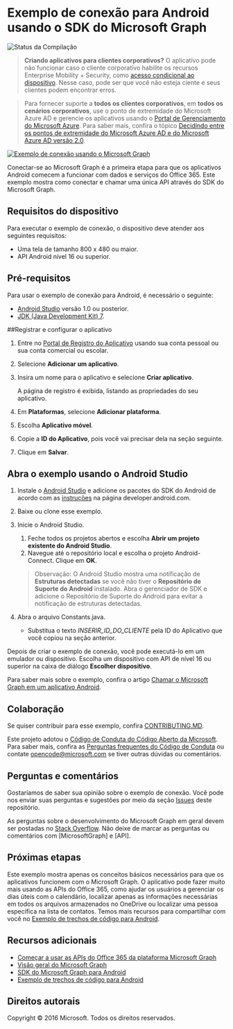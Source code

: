 # <a name="connect-sample-for-android-using-the-microsoft-graph-sdk"></a>Exemplo de conexão para Android usando o SDK do Microsoft Graph

![Status da Compilação](https://ricalo.visualstudio.com/_apis/public/build/definitions/06256fa7-d8e5-4ca0-8639-7c00eb6f1fe9/6/badge "Status da Compilação")

> **Criando aplicativos para clientes corporativos?** O aplicativo pode não funcionar caso o cliente corporativo habilite os recursos Enterprise Mobility + Security, como <a href="https://azure.microsoft.com/en-us/documentation/articles/active-directory-conditional-access-device-policies/" target="_newtab">acesso condicional ao dispositivo</a>. Nesse caso, pode ser que você não esteja ciente e seus clientes podem encontrar erros. 

> Para fornecer suporte a **todos os clientes corporativos**, em **todos os cenários corporativos**, use o ponto de extremidade do Microsoft Azure AD e gerencie os aplicativos usando o [Portal de Gerenciamento do Microsoft Azure](https://aka.ms/aadapplist). Para saber mais, confira o tópico [Decidindo entre os pontos de extremidade do Microsoft Azure AD e do Microsoft Azure AD versão 2.0](https://graph.microsoft.io/docs/authorization/auth_overview#deciding-between-azure-ad-and-the-v2-authentication-endpoint).

[![Exemplo de conexão usando o Microsoft Graph](/readme-images/O365-Android-Connect-video_play_icon.png)](https://www.youtube.com/watch?v=3IQIDFrqhY4 "Clique no exemplo para vê-lo em ação")

Conectar-se ao Microsoft Graph é a primeira etapa para que os aplicativos Android comecem a funcionar com dados e serviços do Office 365. Este exemplo mostra como conectar e chamar uma única API através do SDK do Microsoft Graph.

## <a name="device-requirements"></a>Requisitos do dispositivo

Para executar o exemplo de conexão, o dispositivo deve atender aos seguintes requisitos:

* Uma tela de tamanho 800 x 480 ou maior.
* API Android nível 16 ou superior.
 
## <a name="prerequisites"></a>Pré-requisitos

Para usar o exemplo de conexão para Android, é necessário o seguinte:

* [Android Studio](http://developer.android.com/sdk/index.html) versão 1.0 ou posterior.
* [JDK (Java Development Kit) 7](http://www.oracle.com/technetwork/java/javase/downloads/jdk7-downloads-1880260.html).

<a name="register"></a>
##<a name="register-and-configure-the-app"></a>Registrar e configurar o aplicativo

1. Entre no [Portal de Registro do Aplicativo](https://apps.dev.microsoft.com/) usando sua conta pessoal ou sua conta comercial ou escolar.
2. Selecione **Adicionar um aplicativo**.
3. Insira um nome para o aplicativo e selecione **Criar aplicativo**.
    
    A página de registro é exibida, listando as propriedades do seu aplicativo.
 
4. Em **Plataformas**, selecione **Adicionar plataforma**.
5. Escolha **Aplicativo móvel**.
6. Copie a **ID do Aplicativo**, pois você vai precisar dela na seção seguinte.
7. Clique em **Salvar**.
  
## <a name="open-the-sample-using-android-studio"></a>Abra o exemplo usando o Android Studio

1. Instale o [Android Studio](http://developer.android.com/sdk/index.html) e adicione os pacotes do SDK do Android de acordo com as [instruções](http://developer.android.com/sdk/installing/adding-packages.html) na página developer.android.com.
2. Baixe ou clone esse exemplo.
3. Inicie o Android Studio.
    1. Feche todos os projetos abertos e escolha **Abrir um projeto existente do Android Studio**.
    2. Navegue até o repositório local e escolha o projeto Android-Connect. Clique em **OK**.
    
    > Observação: O Android Studio mostra uma notificação de **Estruturas detectadas** se você não tiver o **Repositório de Suporte do Android** instalado. Abra o gerenciador de SDK e adicione o Repositório de Suporte do Android para evitar a notificação de estruturas detectadas.
4. Abra o arquivo Constants.java.
    * Substitua o texto *INSERIR_ID_DO_CLIENTE* pela ID do Aplicativo que você copiou na seção anterior.

Depois de criar o exemplo de conexão, você pode executá-lo em um emulador ou dispositivo. Escolha um dispositivo com API de nível 16 ou superior na caixa de diálogo **Escolher dispositivo**.

Para saber mais sobre o exemplo, confira o artigo [Chamar o Microsoft Graph em um aplicativo Android](https://graph.microsoft.io/en-us/docs/platform/android).

<a name="contributing"></a>
## <a name="contributing"></a>Colaboração ##

Se quiser contribuir para esse exemplo, confira [CONTRIBUTING.MD](/CONTRIBUTING.md).

Este projeto adotou o [Código de Conduta do Código Aberto da Microsoft](https://opensource.microsoft.com/codeofconduct/). Para saber mais, confira as [Perguntas frequentes do Código de Conduta](https://opensource.microsoft.com/codeofconduct/faq/) ou contate [opencode@microsoft.com](mailto:opencode@microsoft.com) se tiver outras dúvidas ou comentários.

## <a name="questions-and-comments"></a>Perguntas e comentários

Gostaríamos de saber sua opinião sobre o exemplo de conexão. Você pode nos enviar suas perguntas e sugestões por meio da seção [Issues](issues) deste repositório.

As perguntas sobre o desenvolvimento do Microsoft Graph em geral devem ser postadas no [Stack Overflow](http://stackoverflow.com/questions/tagged/MicrosoftGraph+API). Não deixe de marcar as perguntas ou comentários com [MicrosoftGraph] e [API].

## <a name="next-steps"></a>Próximas etapas

Este exemplo mostra apenas os conceitos básicos necessários para que os aplicativos funcionem com o Microsoft Graph. O aplicativo pode fazer muito mais usando as APIs do Office 365, como ajudar os usuários a gerenciar os dias úteis com o calendário, localizar apenas as informações necessárias em todos os arquivos armazenados no OneDrive ou localizar uma pessoa específica na lista de contatos. Temos mais recursos para compartilhar com você no [Exemplo de trechos de código para Android](../../../android-java-snippets-sample). 
  
## <a name="additional-resources"></a>Recursos adicionais

* [Começar a usar as APIs do Office 365 da plataforma Microsoft Graph](http://dev.office.com/getting-started/office365apis)
* [Visão geral do Microsoft Graph](http://graph.microsoft.io)
* [SDK do Microsoft Graph para Android](../../../msgraph-sdk-android)
* [Exemplo de trechos de código para Android](../../../android-java-snippets-sample)

## <a name="copyright"></a>Direitos autorais
Copyright © 2016 Microsoft. Todos os direitos reservados.
